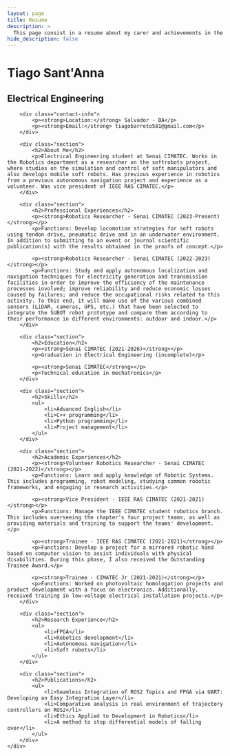 ```yaml
---
layout: page
title: Resume
description: >
  This page consist in a resume about my carer and achievements in the current years. I was born in January of 2003 in the city of Salvador in the state of Bahia in Brazil.
hide_description: false
---
```



<body>
    <div class="container">
        <h1>Tiago Sant'Anna</h1>
        <h2>Electrical Engineering</h2>

        <div class="contact-info">
            <p><strong>Location:</strong> Salvador - BA</p>
            <p><strong>Email:</strong> tiagobarreto581@gmail.com</p>
        </div>

        <div class="section">
            <h2>About Me</h2>
            <p>Electrical Engineering student at Senai CIMATEC. Works in the Robotics department as a researcher on the softrobots project, where studies on the simulation and control of soft manipulators and also develops mobile soft robots. Has previous experience in robotics from a previous autonomous navigation project and experience as a volunteer. Was vice president of IEEE RAS CIMATEC.</p>
        </div>

        <div class="section">
            <h2>Professional Experiences</h2>
            <p><strong>Robotics Researcher - Senai CIMATEC (2023-Present)</strong></p>
            <p>Functions: Develop locomotion strategies for soft robots using tendon drive, pneumatic drive and in an underwater environment. In addition to submitting to an event or journal scientific publication(s) with the results obtained in the proofs of concept.</p>

            <p><strong>Robotics Researcher - Senai CIMATEC (2022-2023)</strong></p>
            <p>Functions: Study and apply autonomous localization and navigation techniques for electricity generation and transmission facilities in order to improve the efficiency of the maintenance processes involved; improve reliability and reduce economic losses caused by failures; and reduce the occupational risks related to this activity. To this end, it will make use of the various combined sensors (LiDAR, cameras, GPS, etc.) that have been selected to integrate the SUBOT robot prototype and compare them according to their performance in different environments: outdoor and indoor.</p>
        </div>

        <div class="section">
            <h2>Education</h2>
            <p><strong>Senai CIMATEC (2021-2026)</strong></p>
            <p>Graduation in Electrical Engineering (incomplete)</p>

            <p><strong>Senai CIMATEC</strong></p>
            <p>Technical education in mechatronics</p>
        </div>

        <div class="section">
            <h2>Skills</h2>
            <ul>
                <li>Advanced English</li>
                <li>C++ programming</li>
                <li>Python programming</li>
                <li>Project management</li>
            </ul>
        </div>

        <div class="section">
            <h2>Academic Experiences</h2>
            <p><strong>Volunteer Robotics Researcher - Senai CIMATEC (2021-2022)</strong></p>
            <p>Functions: Learn and apply knowledge of Robotic Systems. This includes programming, robot modeling, studying common robotic frameworks, and engaging in research activities.</p>

            <p><strong>Vice President - IEEE RAS CIMATEC (2021-2021)</strong></p>
            <p>Functions: Manage the IEEE CIMATEC student robotics branch. This includes overseeing the chapter's four project teams, as well as providing materials and training to support the teams' development.</p>

            <p><strong>Trainee - IEEE RAS CIMATEC (2021-2021)</strong></p>
            <p>Functions: Develop a project for a mirrored robotic hand based on computer vision to assist individuals with physical disabilities. During this phase, I also received the Outstanding Trainee Award.</p>

            <p><strong>Trainee - CIMATEC Jr (2021-2021)</strong></p>
            <p>Functions: Worked on photovoltaic homologation projects and product development with a focus on electronics. Additionally, received training in low-voltage electrical installation projects.</p>
        </div>

        <div class="section">
            <h2>Research Experience</h2>
            <ul>
                <li>FPGA</li>
                <li>Robotics development</li>
                <li>Autonomous navigation</li>
                <li>Soft robots</li>
            </ul>
        </div>

        <div class="section">
            <h2>Publications</h2>
            <ul>
                <li>Seamless Integration of ROS2 Topics and FPGA via UART: Developing an Easy Integration Layer</li>
                <li>Comparative analysis in real environment of trajectory controllers on ROS2</li>
                <li>Ethics Applied to Development in Robotics</li>
                <li>A method to stop differential models of falling over</li>
            </ul>
        </div>
    </div>
</body>



[blog]: /
[portfolio]: https://hydejack.com/examples/
[resume]: https://hydejack.com/resume/
[download]: https://hydejack.com/download/
[welcome]: https://hydejack.com/
[forms]: https://hydejack.com/forms-by-example/

[features]: #features
[news]: #build-an-audience
[syntax]: syntax-highlighting
[latex]: #beautiful-math
[dark]: https://hydejack.com/blog/hydejack/2018-09-01-introducing-dark-mode/
[search]: https://hydejack.com/#_search-input
[grid]: https://hydejack.com/blog/hydejack/

[lic]: LICENSE.md
[pro]: licenses/PRO.md
[docs]: docs/README.md
[ofln]: docs/advanced.md#enabling-offline-support
[math]: docs/writing.md#adding-math

[kit]: https://github.com/hydecorp/hydejack-starter-kit/releases
[src]: https://github.com/hydecorp/hydejack
[gem]: https://rubygems.org/gems/jekyll-theme-hydejack
[buy]: https://gum.co/nuOluY

[gpss]: https://developers.google.com/speed/pagespeed/insights/?url=https%3A%2F%2Fhydejack.com%2Fdocs%2F
[rouge]: http://rouge.jneen.net
[katex]: https://khan.github.io/KaTeX/
[mathjax]: https://www.mathjax.org/
[tinyletter]: https://tinyletter.com/
